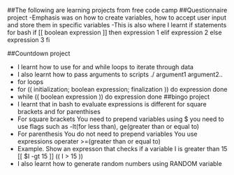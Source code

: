 ##The following are learning projects from free code camp
##Questionnaire project
  -Emphasis was on how to create variables, how to accept user input and store them in specific variables
  -This is also where I learnt if statements for bash
  if [[ boolean expression ]]
  then
    expression 1
  elif
    expression 2
  else
    expression 3
  fi

##Countdown project
  - I learnt how to use for and while loops to iterate through data
  - I also learnt how to pass arguments to scripts ./<file-name> argument1 argument2..
  - for loops
  - for (( initialization; boolean expression; finalization ))
    do
      expression
    done
  - while (( boolean expression ))
    do
      expression
    done
##bingo project
  - I learnt that in bash to evaluate expressions is different for square brackets and for parenthises
  - For square brackets
    You need to prepend variables using $
    you need to use flags such as -lt(for less than), ge(greater than or equal to)
  - For parenthesis
    You do not need to prepend variables
    You use expressions operater >=(greater than or equal to)
  - Example. Show an expresson that checks if a variable I is greater than 15
    [[ $I -gt 15 ]]
    (( I > 15 ))
  - I also learnt how to generate random numbers using RANDOM variable
    
